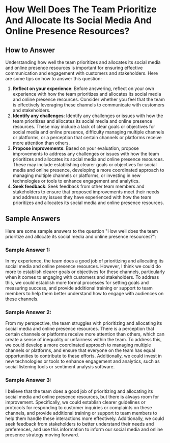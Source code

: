 How Well Does The Team Prioritize And Allocate Its Social Media And Online Presence Resources?
=====================================================================================================================

How to Answer
-------------

Understanding how well the team prioritizes and allocates its social media and online presence resources is important for ensuring effective communication and engagement with customers and stakeholders. Here are some tips on how to answer this question:

1. **Reflect on your experience**: Before answering, reflect on your own experience with how the team prioritizes and allocates its social media and online presence resources. Consider whether you feel that the team is effectively leveraging these channels to communicate with customers and stakeholders.
2. **Identify any challenges**: Identify any challenges or issues with how the team prioritizes and allocates its social media and online presence resources. These may include a lack of clear goals or objectives for social media and online presence, difficulty managing multiple channels or platforms, or a perception that certain channels or platforms receive more attention than others.
3. **Propose improvements**: Based on your evaluation, propose improvements to address any challenges or issues with how the team prioritizes and allocates its social media and online presence resources. These may include establishing clearer goals or objectives for social media and online presence, developing a more coordinated approach to managing multiple channels or platforms, or investing in new technologies or tools to enhance engagement and analytics.
4. **Seek feedback**: Seek feedback from other team members and stakeholders to ensure that proposed improvements meet their needs and address any issues they have experienced with how the team prioritizes and allocates its social media and online presence resources.

Sample Answers
--------------

Here are some sample answers to the question "How well does the team prioritize and allocate its social media and online presence resources?":

### Sample Answer 1:

In my experience, the team does a good job of prioritizing and allocating its social media and online presence resources. However, I think we could do more to establish clearer goals or objectives for these channels, particularly when it comes to engaging with customers and stakeholders. To address this, we could establish more formal processes for setting goals and measuring success, and provide additional training or support to team members to help them better understand how to engage with audiences on these channels.

### Sample Answer 2:

From my perspective, the team struggles with prioritizing and allocating its social media and online presence resources. There is a perception that certain channels or platforms receive more attention than others, which can create a sense of inequality or unfairness within the team. To address this, we could develop a more coordinated approach to managing multiple channels or platforms, and ensure that everyone on the team has equal opportunities to contribute to these efforts. Additionally, we could invest in new technologies or tools to enhance engagement and analytics, such as social listening tools or sentiment analysis software.

### Sample Answer 3:

I believe that the team does a good job of prioritizing and allocating its social media and online presence resources, but there is always room for improvement. Specifically, we could establish clearer guidelines or protocols for responding to customer inquiries or complaints on these channels, and provide additional training or support to team members to help them handle these interactions more effectively. Additionally, we could seek feedback from stakeholders to better understand their needs and preferences, and use this information to inform our social media and online presence strategy moving forward.
